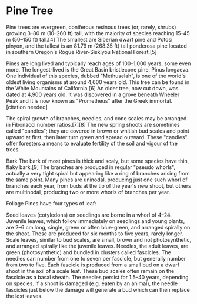 <param ve-config layout="vtl">
<param ve-entity eid="Q59668787" title="pine tree">
<param ve-entity eid="Q10884" title="tree">

<param ve-component
       name="heliconia-network"
       src="/components/networkview.vue"
       selectors="tag:network"
       icon="fa-sitemap"
       label="Network"
       dependencies="//unpkg.com/force-graph">

# Pine Tree
Pine trees are evergreen, coniferous resinous trees (or, rarely, shrubs) growing 3–80 m (10–260 ft) tall, with the majority of species reaching 15–45 m (50–150 ft) tall.[4] The smallest are Siberian dwarf pine and Potosi pinyon, and the tallest is an 81.79 m (268.35 ft) tall ponderosa pine located in southern Oregon's Rogue River-Siskiyou National Forest.[5]

Pines are long lived and typically reach ages of 100–1,000 years, some even more. The longest-lived is the Great Basin bristlecone pine, Pinus longaeva. One individual of this species, dubbed "Methuselah", is one of the world's oldest living organisms at around 4,600 years old. This tree can be found in the White Mountains of California.[6] An older tree, now cut down, was dated at 4,900 years old. It was discovered in a grove beneath Wheeler Peak and it is now known as "Prometheus" after the Greek immortal.[citation needed]

The spiral growth of branches, needles, and cone scales may be arranged in Fibonacci number ratios.[7][8] The new spring shoots are sometimes called "candles"; they are covered in brown or whitish bud scales and point upward at first, then later turn green and spread outward. These "candles" offer foresters a means to evaluate fertility of the soil and vigour of the trees.

<param ve-map>

Bark
The bark of most pines is thick and scaly, but some species have thin, flaky bark.[9] The branches are produced in regular "pseudo whorls", actually a very tight spiral but appearing like a ring of branches arising from the same point. Many pines are uninodal, producing just one such whorl of branches each year, from buds at the tip of the year's new shoot, but others are multinodal, producing two or more whorls of branches per year.

Foliage
Pines have four types of leaf:

Seed leaves (cotyledons) on seedlings are borne in a whorl of 4–24.
Juvenile leaves, which follow immediately on seedlings and young plants, are 2–6 cm long, single, green or often blue-green, and arranged spirally on the shoot. These are produced for six months to five years, rarely longer.
Scale leaves, similar to bud scales, are small, brown and not photosynthetic, and arranged spirally like the juvenile leaves.
Needles, the adult leaves, are green (photosynthetic) and bundled in clusters called fascicles. The needles can number from one to seven per fascicle, but generally number from two to five. Each fascicle is produced from a small bud on a dwarf shoot in the axil of a scale leaf. These bud scales often remain on the fascicle as a basal sheath. The needles persist for 1.5–40 years, depending on species. If a shoot is damaged (e.g. eaten by an animal), the needle fascicles just below the damage will generate a bud which can then replace the lost leaves.
